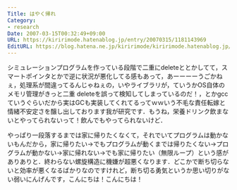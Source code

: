 ```yaml
---
Title: はやく帰れ
Category:
- research
Date: 2007-03-15T00:32:49+09:00
URL: https://kiririmode.hatenablog.jp/entry/20070315/1181143969
EditURL: https://blog.hatena.ne.jp/kiririmode/kiririmode.hatenablog.jp/atom/entry/8454420450078217508
---
```


シミュレーションプログラムを作っている段階で二重にdeleteととかしてて，スマートポインタとかで逆に状況が悪化してる感もあって，あーーーーうごかねぇ，処理系が間違ってるんじゃねぇの，いやライブラリが，ていうかOS自体のメモリ管理がきっと二重 deleteを誤って検知してしまっているのだ！，とかgccていうぐらいだから実はGCも実装してくれてるってｗｗいう不毛な責任転嫁と情緒不安定さを醸し出しております我が研究です．もうね，栄養ドリンク飲まないとやってられないって！飲んでもやってられないけど．


やっぱり一段落するまでは家に帰りたくなくて，それでいてプログラムは動かないもんだから，家に帰りたい→でもプログラムが動くまでは帰りたくない→プログラムが動かない→家に帰れない→でも家に帰りたい（無限ループ）という感がありありと．終わらない螺旋構造に機嫌が超悪くなります．どこかで断ち切らないと効率が悪くなるばかりなのですけれど，断ち切る勇気というか思い切りがない弱いにんげんです，こんにちは！こんにちは！ 
